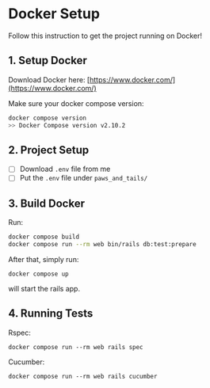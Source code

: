 # Docker Setup

Follow this instruction to get the project running on Docker!

## 1. Setup Docker

Download Docker here: [https://www.docker.com/](https://www.docker.com/)

Make sure your docker compose version:

```bash
docker compose version
>> Docker Compose version v2.10.2
```

## 2. Project Setup

- [ ] Download `.env` file from me
- [ ] Put the `.env` file under `paws_and_tails/`

## 3. Build Docker 

Run:

```bash 
docker compose build
docker compose run --rm web bin/rails db:test:prepare
```

After that, simply run:

`docker compose up`

will start the rails app.

## 4. Running Tests

Rspec:

`docker compose run --rm web rails spec`

Cucumber:

`docker compose run --rm web rails cucumber`

